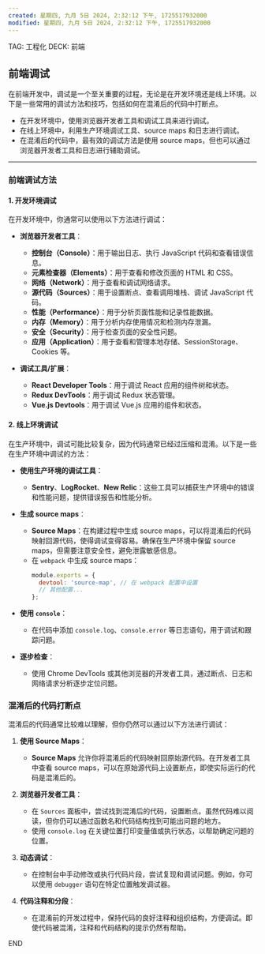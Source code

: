 ```yaml
---
created: 星期四, 九月 5日 2024, 2:32:12 下午, 1725517932000
modified: 星期四, 九月 5日 2024, 2:32:12 下午, 1725517932000
---
```



TAG: 工程化
DECK: 前端
## 前端调试

在前端开发中，调试是一个至关重要的过程，无论是在开发环境还是线上环境。以下是一些常用的调试方法和技巧，包括如何在混淆后的代码中打断点。

- 在开发环境中，使用浏览器开发者工具和调试工具来进行调试。
- 在线上环境中，利用生产环境调试工具、source maps 和日志进行调试。
- 在混淆后的代码中，最有效的调试方法是使用 source maps，但也可以通过浏览器开发者工具和日志进行辅助调试。

---

### 前端调试方法

#### 1. **开发环境调试**

在开发环境中，你通常可以使用以下方法进行调试：

- **浏览器开发者工具**：
  - **控制台（Console）**：用于输出日志、执行 JavaScript 代码和查看错误信息。
  - **元素检查器（Elements）**：用于查看和修改页面的 HTML 和 CSS。
  - **网络（Network）**：用于查看和调试网络请求。
  - **源代码（Sources）**：用于设置断点、查看调用堆栈、调试 JavaScript 代码。
  - **性能（Performance）**：用于分析页面性能和记录性能数据。
  - **内存（Memory）**：用于分析内存使用情况和检测内存泄漏。
  - **安全（Security）**：用于检查页面的安全性问题。
  - **应用（Application）**：用于查看和管理本地存储、SessionStorage、Cookies 等。

- **调试工具/扩展**：
  - **React Developer Tools**：用于调试 React 应用的组件树和状态。
  - **Redux DevTools**：用于调试 Redux 状态管理。
  - **Vue.js Devtools**：用于调试 Vue.js 应用的组件和状态。

#### 2. **线上环境调试**

在生产环境中，调试可能比较复杂，因为代码通常已经过压缩和混淆。以下是一些在生产环境中调试的方法：

- **使用生产环境的调试工具**：
  - **Sentry**、**LogRocket**、**New Relic**：这些工具可以捕获生产环境中的错误和性能问题，提供错误报告和性能分析。

- **生成 source maps**：
  - **Source Maps**：在构建过程中生成 source maps，可以将混淆后的代码映射回源代码，使得调试变得容易。确保在生产环境中保留 source maps，但需要注意安全性，避免泄露敏感信息。
  - 在 `webpack` 中生成 source maps：
    ```javascript
    module.exports = {
      devtool: 'source-map', // 在 webpack 配置中设置
      // 其他配置...
    };
    ```

- **使用 `console`**：
  - 在代码中添加 `console.log`、`console.error` 等日志语句，用于调试和跟踪问题。

- **逐步检查**：
  - 使用 Chrome DevTools 或其他浏览器的开发者工具，通过断点、日志和网络请求分析逐步定位问题。

### 混淆后的代码打断点

混淆后的代码通常比较难以理解，但你仍然可以通过以下方法进行调试：

1. **使用 Source Maps**：
   - **Source Maps** 允许你将混淆后的代码映射回原始源代码。在开发者工具中查看 source maps，可以在原始源代码上设置断点，即使实际运行的代码是混淆后的。

2. **浏览器开发者工具**：
   - 在 `Sources` 面板中，尝试找到混淆后的代码，设置断点。虽然代码难以阅读，但你仍可以通过函数名和代码结构找到可能出问题的地方。
   - 使用 `console.log` 在关键位置打印变量值或执行状态，以帮助确定问题的位置。

3. **动态调试**：
   - 在控制台中手动修改或执行代码片段，尝试复现和调试问题。例如，你可以使用 `debugger` 语句在特定位置触发调试器。

4. **代码注释和分段**：
   - 在混淆前的开发过程中，保持代码的良好注释和组织结构，方便调试。即使代码被混淆，注释和代码结构的提示仍然有帮助。


END
<!--ID: 1727527675150-->
